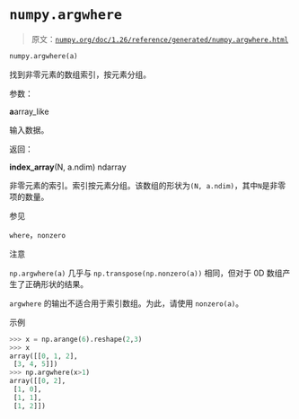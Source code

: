 # `numpy.argwhere`

> 原文：[`numpy.org/doc/1.26/reference/generated/numpy.argwhere.html`](https://numpy.org/doc/1.26/reference/generated/numpy.argwhere.html)

```py
numpy.argwhere(a)
```

找到非零元素的数组索引，按元素分组。

参数：

**a**array_like

输入数据。

返回：

**index_array**(N, a.ndim) ndarray

非零元素的索引。索引按元素分组。该数组的形状为`(N, a.ndim)`，其中`N`是非零项的数量。

参见

`where`，`nonzero`

注意

`np.argwhere(a)` 几乎与 `np.transpose(np.nonzero(a))` 相同，但对于 0D 数组产生了正确形状的结果。

`argwhere` 的输出不适合用于索引数组。为此，请使用 `nonzero(a)`。

示例

```py
>>> x = np.arange(6).reshape(2,3)
>>> x
array([[0, 1, 2],
 [3, 4, 5]])
>>> np.argwhere(x>1)
array([[0, 2],
 [1, 0],
 [1, 1],
 [1, 2]]) 
```

